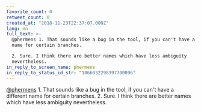 ```yaml
---
favorite_count: 0
retweet_count: 0
created_at: "2018-11-23T22:37:07.000Z"
lang: en
full_text: >-
  @phermens 1. That sounds like a bug in the tool, if you can't have a different
  name for certain branches.

  2. Sure. I think there are better names which have less ambiguity
  nevertheless.
in_reply_to_screen_name: phermens
in_reply_to_status_id_str: "1066032298397700096"
---
```


[@phermens](https://twitter.com/phermens) 1. That sounds like a bug in the tool,
if you can't have a different name for certain branches. 2. Sure. I think there
are better names which have less ambiguity nevertheless.
